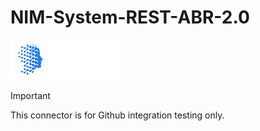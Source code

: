 # NIM-System-REST-ABR-2.0

![alt text](/.assets/nim-logo.png)

> [!Important]
> This connector is for Github integration testing only.
